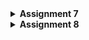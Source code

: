 <details>
<Summary><b>Assignment 7</b></Summary>

# How I implemented the [assignment checklist](https://pbp-fasilkom-ui.github.io/ganjil-2025/en/assignments/individual/assignment-7)

First, I created a new flutter project:
```
flutter create coquette_shop_mobile
```

Then, moved `MyHomePage` and the preceding classes from `main.dart` to a new file `menu.dart`.

To add the buttons and change their colors:

`menu.dart`
```dart
  final List<ItemHomepage> items = [
    ItemHomepage("View Product List", Icons.menu, Color(0xFF8ec07c)),
    ItemHomepage("Add Product", Icons.add, Color(0xFFd79921)),
    ItemHomepage("Logout", Icons.logout, Color(0xFFcc241d)),
  ];
```

# Assignment questions

### Stateless vs Stateful widgets 
Stateless widgets are immutable, meaning that their properties can't change once created. Stateful widgets can update depending on its current "state". 

### Widgets used for this project
The widgets used here are all Stateless. This is because everything so far is static content, which means we don't have to use Stateful widgets.

### Use for `setState()`

`setState()` is used to modify any variable that is part of the state of a StatefulWidget. 

### `const` vs `final`

`const` variables are variables which value is known at compile time, and are immutable. 

`final` variables are run-time constants. Once its value is set, it cannot be changed, but it does not need to be known at compile time. 

</details>
<details>
<Summary><b>Assignment 8</b></Summary>

# How I implemented the [assignment checklist](https://pbp-fasilkom-ui.github.io/ganjil-2025/en/assignments/individual/assignment-8)


Creating the form page: 
`product_form.dart`

First, I initialized a class `ProductFormPage` to be called later that is a StateFulWidget with `_ProductFormPageState` as its state:

```dart
import 'package:flutter/material.dart';
import '../widgets/left_drawer.dart';

class ProductFormPage extends StatefulWidget {
  const ProductFormPage({super.key});

  @override
  State<ProductFormPage> createState() => _ProductFormPageState();
}

class _ProductFormPageState extends State<ProductFormPage> {
  final _formKey = GlobalKey<FormState>();
```

then gave it the data fields previously used in the Django project:
```dart
  String _product = "";
  String _description = "";
  int _productAmount = 0;
  int _productPrice = 0;
```
Encasing each field with a Scaffold, as well as including the LeftDrawer that will be made later on:
```dart

Widget build(BuildContext context) {
    return Scaffold(
    appBar: AppBar(
    title: const Center(
      child: Text(
        'Add Your Product',
      ),
    ),
    backgroundColor: Theme.of(context).colorScheme.primary,
    foregroundColor: Colors.white,
  ),
  drawer: const LeftDrawer(),
  body: Form(
    key: _formKey,
    child: SingleChildScrollView(
      child: Column(
  crossAxisAlignment: CrossAxisAlignment.start,
  children: [
```
and for each field creating a `Padding` as such:
```dart
Padding(
      padding: const EdgeInsets.all(8.0),
      child: TextFormField(
        decoration: InputDecoration(
          hintText: "product",
          labelText: "product",
          border: OutlineInputBorder(
            borderRadius: BorderRadius.circular(5.0),
          ),
        ),
        onChanged: (String? value) {
          setState(() {
            _product = value!;
          });
        },
        validator: (String? value) {
          if (value == null || value.isEmpty) {
            return "product cannot be empty!";
          }
          return null;
        },
      ),
    ),
    ...
    ...
```
This also ensures that the value is not empty using Flutter's `validator`, and in the case of numbers, use 
```dart
          if (price == null) {
            return "product price must be a number!";
          }
          if (price < 0) {
            return "product price cannot be negative!";
          }
          return null;
          ...
```
After submitting the data via the `save` button, show a popup showing the data that the user just entered:

```dart
showDialog(
        context: context,
        builder: (context) {
          return AlertDialog(
            title: const Text('product successfully saved'),
            content: SingleChildScrollView(
              child: Column(
                crossAxisAlignment: CrossAxisAlignment.start,
                children: [
                  Text('product: $_product'),
                  Text('description: $_description'),
                  Text('amount: $_productAmount'),
                  Text('price: $_productPrice'),
                ],
              ),
            ),
            actions: [
              TextButton(
                child: const Text('OK'),
                onPressed: () {
                  Navigator.pop(context);
                  _formKey.currentState!.reset();
                },
```

Creating the drawer:
`widgets/left_drawer.dart`

Initialized a class named `LeftDrawer` as a `StatelessWidget`:
```dart
import 'package:flutter/material.dart';
import 'package:coquette_shop_mobile/screens/menu.dart';
import 'package:coquette_shop_mobile/screens/product_form.dart';

class LeftDrawer extends StatelessWidget {
  const LeftDrawer({super.key});

  @override
  Widget build(BuildContext context) {
    return Drawer(
      child: ListView(
        children: [
          DrawerHeader(
            decoration: BoxDecoration(
              color: Theme.of(context).colorScheme.primary,
            ),
            child: const Column(
```

Add the application name as a column child of LeftDrawer:
```dart
...
              children: [
                Text(
                  'coquette shop',
                  textAlign: TextAlign.center,
                  style: TextStyle(
                    fontSize: 24,
                    fontWeight: FontWeight.bold,
                    color: Colors.white,
                  ),
                ),
                Padding(padding: EdgeInsets.all(8)),
                Text(
                  'buy coquette items here!',
                  textAlign: TextAlign.center,
                  style: TextStyle(
                    fontSize: 15,
                    color: Colors.white,
                  ),
                ),
              ],
            ),
          ),
...
```

Then add buttons for home and add Product buttons:
```dart
          ListTile(
            leading: const Icon(Icons.home_outlined),
            title: const Text('Home Page'),
            // Redirection part to MyHomePage
            onTap: () {
              Navigator.pushReplacement(
                  context,
                  MaterialPageRoute(
                    builder: (context) => MyHomePage(),
                  ));
            },
          ),
          ListTile(
            leading: const Icon(Icons.inventory),
            title: const Text('Add Product'),
            // Redirection part to ProductFormPage
            onTap: () {
              Navigator.pushReplacement(
                context,
                MaterialPageRoute(builder: (context) => const ProductFormPage()),
              );
            },
          ),
        ],
      ),
    );
  }
}
```

# Assignment Questions

## What is the purpose of const in Flutter? Explain the advantages of using const in Flutter code. When should we use const, and when should it not be used?

const is useful for performance optimization as it is created at compile time - meaning they are only instantiated once. This reduces the overhead of creating multiple instances. They also use less memory. They are used for static content or compile-time constant values. Const should not be used for variables that are expected to change.

## Explain and compare the usage of Column and Row in Flutter. Provide example implementations of each layout widget!


Column: arranges its children in a vertical direction. Example implementation:

```dart
import 'package:flutter/material.dart';

class ColumnExample extends StatelessWidget {
  @override
  Widget build(BuildContext context) {
    return Scaffold(
      appBar: AppBar(
        title: Text('Column Example'),
      ),
      body: Column(
        mainAxisAlignment: MainAxisAlignment.center,
        crossAxisAlignment: CrossAxisAlignment.center,
        children: [
          Text('First Item'),
          Text('Second Item'),
          Text('Third Item'),
        ],
      ),
    );
  }
}

void main() {
  runApp(MaterialApp(
    home: ColumnExample(),
  ));
}
```

Row: arranges its children in a horizontal direction. Example implementation:

```dart
import 'package:flutter/material.dart';

class RowExample extends StatelessWidget {
  @override
  Widget build(BuildContext context) {
    return Scaffold(
      appBar: AppBar(
        title: Text('Row Example'),
      ),
      body: Row(
        mainAxisAlignment: MainAxisAlignment.center,
        crossAxisAlignment: CrossAxisAlignment.center,
        children: [
          Text('First Item'),
          Text('Second Item'),
          Text('Third Item'),
        ],
      ),
    );
  }
}

void main() {
  runApp(MaterialApp(
    home: RowExample(),
  ));
}
```
##  List the input elements you used on the form page in this assignment. Are there other Flutter input elements you didn’t use in this assignment? Explain!

TextFormField was used in ProductFormPage (`product_form.dart`). There are other input elements not used, such as Checkbox, Radio, Switch, Slider, and DropdownButton.

## How do you set the theme within a Flutter application to ensure consistency? Did you implement a theme in your application?

You can set a global theme by defining a ThemeData object and psassing it to the `theme` parameter of all `MaterialApp` widgets. In this application, it is already set in `main.dart`:

```dart
import 'package:flutter/material.dart';
import 'package:coquette_shop_mobile/screens/menu.dart';

void main() {
  runApp(const MyApp());
}

class MyApp extends StatelessWidget {
  const MyApp({super.key});

  @override
  Widget build(BuildContext context) {
    return MaterialApp(
      title: 'coquette-shop',
      debugShowCheckedModeBanner: false,
      theme: ThemeData(
        colorScheme: ColorScheme.fromSeed(seedColor: const Color(0xFF458588)),
        useMaterial3: true,
      ),
      home: MyHomePage(),
    );
  }
}
```

##  How do you manage navigation in a multi-page Flutter application?

Flutter uses a stack to manage page navigation, and as such the buttons in this application use `Navigator.pushReplacement` or `Navigator.push` to redirec the user.
</details>
